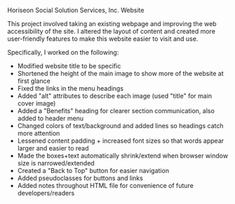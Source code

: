 Horiseon Social Solution Services, Inc. Website

This project involved taking an existing webpage and improving the web accessibility of the site. I altered the layout of content and created more user-friendly features to make this website easier to visit and use.

Specifically, I worked on the following:
- Modified website title to be specific
- Shortened the height of the main image to show more of the website at first glance
- Fixed the links in the menu headings
- Added "alt" attributes to describe each image (used "title" for main cover image)
- Added a "Benefits" heading for clearer section communication, also added to header menu
- Changed colors of text/background and added lines so headings catch more attention
- Lessened content padding + increased font sizes so that words appear larger and easier to read
- Made the boxes+text automatically shrink/extend when browser window size is narrowed/extended
- Created a "Back to Top" button for easier navigation
- Added pseudoclasses for buttons and links
- Added notes throughout HTML file for convenience of future developers/readers